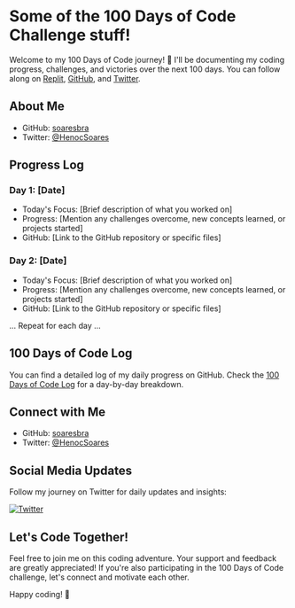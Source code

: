 # Some of the 100 Days of Code Challenge stuff!

Welcome to my 100 Days of Code journey! 🚀 I'll be documenting my coding progress, challenges, and victories over the next 100 days. You can follow along on [Replit](https://replit.com/learn/100-days-of-python?utm_medium=referral&utm_campaign=100_days_of_code_python), [GitHub](https://github.com/soaresbra/100-days-of-code), and [Twitter](https://twitter.com/HenocSoares).

## About Me

- GitHub: [soaresbra](https://github.com/soaresbra)
- Twitter: [@HenocSoares](https://twitter.com/HenocSoares)

## Progress Log

### Day 1: [Date]

- Today's Focus: [Brief description of what you worked on]
- Progress: [Mention any challenges overcome, new concepts learned, or projects started]
- GitHub: [Link to the GitHub repository or specific files]

### Day 2: [Date]

- Today's Focus: [Brief description of what you worked on]
- Progress: [Mention any challenges overcome, new concepts learned, or projects started]
- GitHub: [Link to the GitHub repository or specific files]

... Repeat for each day ...

## 100 Days of Code Log

You can find a detailed log of my daily progress on GitHub. Check the [100 Days of Code Log](https://github.com/soaresbra/100-days-of-code/blob/main/log.md) for a day-by-day breakdown.

## Connect with Me

- GitHub: [soaresbra](https://github.com/soaresbra)
- Twitter: [@HenocSoares](https://twitter.com/HenocSoares)

## Social Media Updates

Follow my journey on Twitter for daily updates and insights:

[![Twitter](path/to/twitter_icon.png)](https://twitter.com/HenocSoares)

## Let's Code Together!

Feel free to join me on this coding adventure. Your support and feedback are greatly appreciated! If you're also participating in the 100 Days of Code challenge, let's connect and motivate each other.

Happy coding! 🎉
